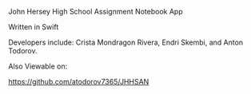 
John Hersey High School Assignment Notebook App

Written in Swift

Developers include: Crista Mondragon Rivera, Endri Skembi, and Anton Todorov.



Also Viewable on: 

https://github.com/atodorov7365/JHHSAN

